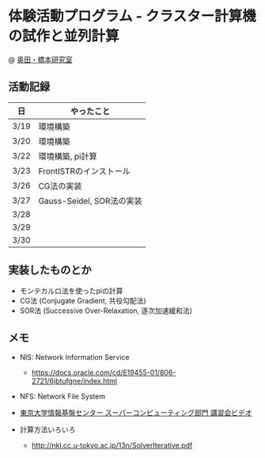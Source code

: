 # 体験活動プログラム - クラスター計算機の試作と並列計算

@ [奥田・橋本研究室](cc.u-tokyo.ac.jp/support/kosyu/materials/1-1.html)


## 活動記録

| 日 | やったこと |
| --- | --- |
| 3/19 | 環境構築 |
| 3/20 | 環境構築 |
| 3/22 | 環境構築, pi計算 |
| 3/23 | FrontISTRのインストール |
| 3/26 | CG法の実装 |
| 3/27 | Gauss-Seidel, SOR法の実装 |
| 3/28 |  |
| 3/29 |  |
| 3/30 |  |

## 実装したものとか
* モンテカルロ法を使ったpiの計算
* CG法 (Conjugate Gradient, 共役勾配法)
* SOR法 (Successive Over-Relaxation, 逐次加速緩和法)


## メモ
* NIS: Network Information Service
    * <https://docs.oracle.com/cd/E19455-01/806-2721/6jbtufgne/index.html>
* NFS: Network File System

* [東京大学情報基盤センター スーパーコンピューティング部門 講習会ビデオ](https://www.cc.u-tokyo.ac.jp/support/kosyu/materials.html)

* 計算方法いろいろ
    * <http://nkl.cc.u-tokyo.ac.jp/13n/SolverIterative.pdf>
